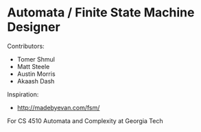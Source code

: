 # Automata / Finite State Machine Designer

Contributors:
- Tomer Shmul
- Matt Steele
- Austin Morris
- Akaash Dash

Inspiration:
- http://madebyevan.com/fsm/

For CS 4510 Automata and Complexity at Georgia Tech